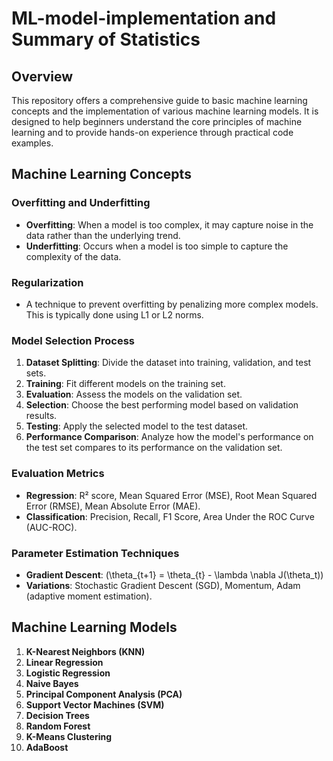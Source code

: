 # ML-model-implementation and Summary of Statistics

## Overview

This repository offers a comprehensive guide to basic machine learning concepts and the implementation of various machine learning models. It is designed to help beginners understand the core principles of machine learning and to provide hands-on experience through practical code examples.

## Machine Learning Concepts

### Overfitting and Underfitting
- **Overfitting**: When a model is too complex, it may capture noise in the data rather than the underlying trend.
- **Underfitting**: Occurs when a model is too simple to capture the complexity of the data.

### Regularization
- A technique to prevent overfitting by penalizing more complex models. This is typically done using L1 or L2 norms.

### Model Selection Process
1. **Dataset Splitting**: Divide the dataset into training, validation, and test sets.
2. **Training**: Fit different models on the training set.
3. **Evaluation**: Assess the models on the validation set.
4. **Selection**: Choose the best performing model based on validation results.
5. **Testing**: Apply the selected model to the test dataset.
6. **Performance Comparison**: Analyze how the model's performance on the test set compares to its performance on the validation set.

### Evaluation Metrics
- **Regression**: R² score, Mean Squared Error (MSE), Root Mean Squared Error (RMSE), Mean Absolute Error (MAE).
- **Classification**: Precision, Recall, F1 Score, Area Under the ROC Curve (AUC-ROC).

### Parameter Estimation Techniques
- **Gradient Descent**: \(\theta_{t+1} = \theta_{t} - \lambda \nabla J(\theta_t)\)
- **Variations**: Stochastic Gradient Descent (SGD), Momentum, Adam (adaptive moment estimation).

## Machine Learning Models
1. **K-Nearest Neighbors (KNN)**
2. **Linear Regression**
3. **Logistic Regression**
4. **Naive Bayes**
5. **Principal Component Analysis (PCA)**
6. **Support Vector Machines (SVM)**
7. **Decision Trees**
8. **Random Forest**
9. **K-Means Clustering**
10. **AdaBoost**


